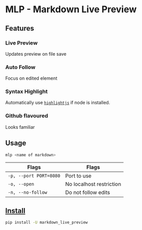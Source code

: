 # MLP - Markdown Live Preview

## Features

### Live Preview

Updates preview on file save

### Auto Follow

Focus on edited element

### Syntax Highlight

Automatically use [`highlightjs`](https://github.com/highlightjs/highlight.js) if node is installed.

### Github flavoured

Looks familiar

## Usage

```sh
mlp <name of markdown>
```

| Flags                  | Flags                    |
| ---------------------- | ------------------------ |
| `-p, --port PORT=8080` | Port to use              |
| `-o, --open`           | No localhost restriction |
| `-n, --no-follow`      | Do not follow edits      |

## [Install](https://pypi.org/project/markdown-live-preview)

```sh
pip install -U markdown_live_preview
```
